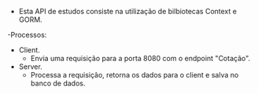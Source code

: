 - Esta API de estudos consiste na utilização de bilbiotecas Context e GORM.
  
-Processos:
- Client.
	- Envia uma requisição para a porta 8080 com o endpoint "Cotação".
- Server.
	- Processa a requisição, retorna os dados para o client e salva no banco de dados.

   
